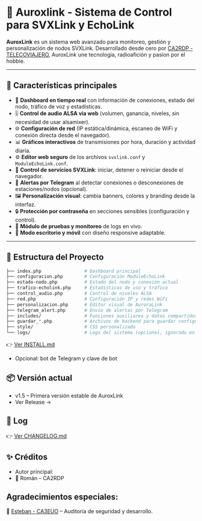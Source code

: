 # 🌌 Auroxlink - Sistema de Control para SVXLink y EchoLink

**AuroxLink** es un sistema web avanzado para monitoreo, gestión y personalización de nodos SVXLink. Desarrollado desde cero por [CA2RDP - TELECOVIAJERO](https://youtube.com/@TelecoViajero), AuroxLink une tecnología, radioafición y pasion por el hobbie.

---

## 🚀 Características principales

- 📡 **Dashboard en tiempo real** con información de conexiones, estado del nodo, tráfico de voz y estadísticas.
- 🎚️ **Control de audio ALSA via web** (volumen, ganancia, niveles, sin necesidad de usar alsamixer).
- 🌐 **Configuración de red** (IP estática/dinámica, escaneo de WiFi y conexión directa desde el navegador).
- 📊 **Gráficos interactivos** de transmisiones por hora, duración y actividad diaria.
- ⚙️ **Editor web seguro** de los archivos `svxlink.conf` y `ModuleEchoLink.conf`.
- 🔁 **Control de servicios SVXLink**: iniciar, detener o reiniciar desde el navegador.
- 🔔 **Alertas por Telegram** al detectar conexiones o desconexiones de estaciones/nodos (opcional).
- 🖼️ **Personalización visual**: cambia banners, colores y branding desde la interfaz.
- 🔒 **Protección por contraseña** en secciones sensibles (configuración y control).
- 🧪 **Módulo de pruebas y monitoreo** de logs en vivo.
- 📱 **Modo escritorio y móvil** con diseño responsive adaptable.

---

## 📁 Estructura del Proyecto

```bash
├── index.php                # Dashboard principal
├── configuracion.php        # Configuración ModuleEchoLink
├── estado-nodo.php          # Estado del nodo y conexión actual
├── trafico-echolink.php     # Estadísticas de uso y tráfico
├── control_audio.php        # Control de niveles ALSA
├── red.php                  # Configuración IP y redes WiFi
├── personalizacion.php      # Editor visual de AuroraLink
├── telegram_alert.php       # Envío de alertas por Telegram
├── includes/                # Funciones auxiliares y datos compartidos
├── guardar_*.php            # Archivos de backend para guardar configuración
├── style/                   # CSS personalizado
└── logs/                    # Logs del sistema (opcional, ignorado en Git)

```

👉 [Ver INSTALL.md](INSTALL.md) 

- Opcional: bot de Telegram y clave de bot

## 📦 Versión actual
- v1.5 – Primera versión estable de AuroxLink
- Ver Release →

## 📝 Log

👉 [Ver CHANGELOG.md](CHANGELOG.md)

## ✨ Créditos
- Autor principal:
- 📡 Román – CA2RDP

## Agradecimientos especiales:
🔐 [Esteban - CA3EUO](https://www.qrz.com/db/CA3EUO) – Auditoría de seguridad y desarrollo.
